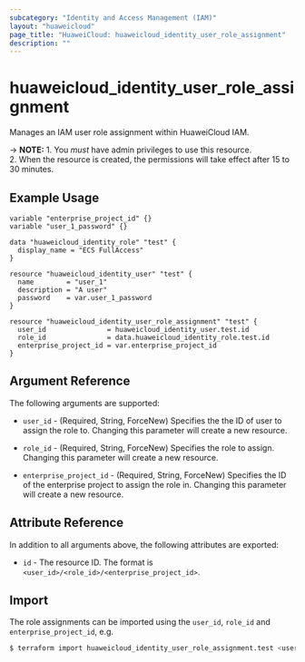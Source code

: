 ```yaml
---
subcategory: "Identity and Access Management (IAM)"
layout: "huaweicloud"
page_title: "HuaweiCloud: huaweicloud_identity_user_role_assignment"
description: ""
---
```


# huaweicloud_identity_user_role_assignment

Manages an IAM user role assignment within HuaweiCloud IAM.

-> **NOTE:** 1. You *must* have admin privileges to use this resource.
  <br/>2. When the resource is created, the permissions will take effect after 15 to 30 minutes.

## Example Usage

```hcl
variable "enterprise_project_id" {}
variable "user_1_password" {}

data "huaweicloud_identity_role" "test" {
  display_name = "ECS FullAccess"
}

resource "huaweicloud_identity_user" "test" {
  name        = "user_1"
  description = "A user"
  password    = var.user_1_password
}

resource "huaweicloud_identity_user_role_assignment" "test" {
  user_id               = huaweicloud_identity_user.test.id
  role_id               = data.huaweicloud_identity_role.test.id
  enterprise_project_id = var.enterprise_project_id
}
```

## Argument Reference

The following arguments are supported:

* `user_id` - (Required, String, ForceNew) Specifies the the ID of user to assign the role to.
  Changing this parameter will create a new resource.

* `role_id` - (Required, String, ForceNew) Specifies the role to assign.
  Changing this parameter will create a new resource.

* `enterprise_project_id` - (Required, String, ForceNew) Specifies the ID of the enterprise project
  to assign the role in. Changing this parameter will create a new resource.

## Attribute Reference

In addition to all arguments above, the following attributes are exported:

* `id` - The resource ID. The format is `<user_id>/<role_id>/<enterprise_project_id>`.

## Import

The role assignments can be imported using the `user_id`, `role_id` and  `enterprise_project_id`, e.g.

```bash
$ terraform import huaweicloud_identity_user_role_assignment.test <user_id>/<role_id>/<enterprise_project_id>
```
